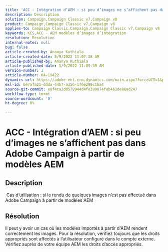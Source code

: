 ```yaml
---
title: 'ACC - Intégration d’AEM : si peu d’images ne s’affichent pas dans Adobe Campaign à partir de modèles AEM'
description: Description
solution: Campaign,Campaign Classic v7,Campaign v8
product: Campaign,Campaign Classic v7,Campaign v8
applies-to: Campaign Classic,Campaign,Campaign Classic v7,Campaign v8
keywords: KCS,ACC - AEM modèles d’images d’intégration
resolution: Resolution
internal-notes: null
bug: false
article-created-by: Ananya Kuthiala
article-created-date: 5/9/2022 11:07:38 AM
article-published-by: Ananya Kuthiala
article-published-date: 5/9/2022 11:09:39 AM
version-number: 1
article-number: KA-19422
dynamics-url: https://adobe-ent.crm.dynamics.com/main.aspx?forceUCI=1&pagetype=entityrecord&etn=knowledgearticle&id=bbfc073a-88cf-ec11-a7b5-0022480a8e40
exl-id: be7afa21-ddda-44b7-a356-1f6e299c1ba4
source-git-commit: e8f4ca2dd578944d4fe399074fab461de88ad247
workflow-type: tm+mt
source-wordcount: '0'
ht-degree: 0%

---
```


# ACC - Intégration d’AEM : si peu d’images ne s’affichent pas dans Adobe Campaign à partir de modèles AEM

## Description

 Cas d’utilisation : si le rendu de quelques images n’est pas effectué dans Adobe Campaign à partir de modèles AEM

## Résolution


Il peut y avoir un cas où les modèles importés à partir d&#39;AEM rendent correctement les images. Pour la résolution, vérifiez toujours que les droits appropriés sont affectés à l’utilisateur configuré dans le compte externe. Vérifiez auprès de votre équipe AEM les droits d’accès appropriés.
